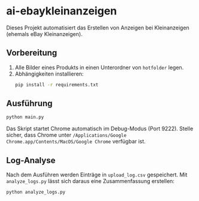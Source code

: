 # ai-ebaykleinanzeigen

Dieses Projekt automatisiert das Erstellen von Anzeigen bei Kleinanzeigen (ehemals eBay Kleinanzeigen).

## Vorbereitung
1. Alle Bilder eines Produkts in einen Unterordner von `hotfolder` legen.
2. Abhängigkeiten installieren:
   ```bash
   pip install -r requirements.txt
   ```

## Ausführung
```bash
python main.py
```
Das Skript startet Chrome automatisch im Debug-Modus (Port 9222). Stelle sicher,
 dass Chrome unter `/Applications/Google Chrome.app/Contents/MacOS/Google Chrome` verfügbar ist.

## Log-Analyse
Nach dem Ausführen werden Einträge in `upload_log.csv` gespeichert. Mit
`analyze_logs.py` lässt sich daraus eine Zusammenfassung erstellen:
```bash
python analyze_logs.py
```
